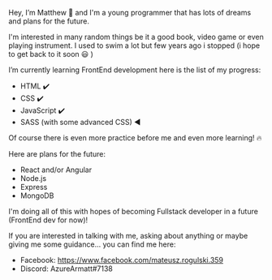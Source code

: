 Hey, I’m Matthew :wave: and I'm a young programmer that has lots of dreams and plans for the future.

I'm interested in many random things be it a good book, video game or even playing instrument. 
I used to swim a lot but few years ago i stopped (i hope to get back to it soon :smiley: )

I’m currently learning FrontEnd development here is the list of my progress:
   - HTML :heavy_check_mark:
   - CSS  :heavy_check_mark:
   - JavaScript :heavy_check_mark:
   - SASS (with some advanced CSS) :arrow_backward:
  
Of course there is even more practice before me and even more learning! :fire:

Here are plans for the future:
   
   - React and/or Angular
   - Node.js
   - Express
   - MongoDB
  
I'm doing all of this with hopes of becoming Fullstack developer in a future (FrontEnd dev for now)!

If you are interested in talking with me, asking about anything or maybe giving me some guidance... you can find me here:

  - Facebook: https://www.facebook.com/mateusz.rogulski.359
  - Discord: AzureArmatt#7138


<!---
AzureArmatt/AzureArmatt is a ✨ special ✨ repository because its `README.md` (this file) appears on your GitHub profile.
You can click the Preview link to take a look at your changes.
--->

